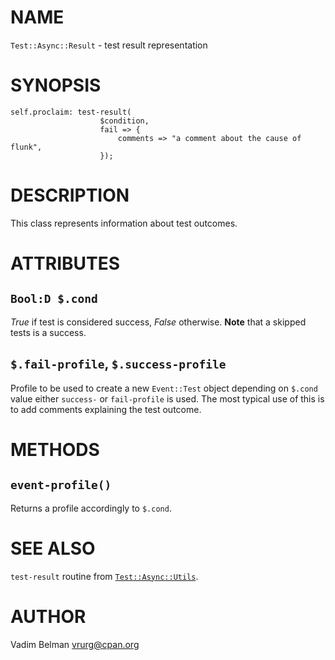 NAME
====



`Test::Async::Result` - test result representation

SYNOPSIS
========



    self.proclaim: test-result(
                        $condition, 
                        fail => {
                            comments => "a comment about the cause of flunk",
                        });

DESCRIPTION
===========



This class represents information about test outcomes.

ATTRIBUTES
==========



`Bool:D $.cond`
---------------

*True* if test is considered success, *False* otherwise. **Note** that a skipped tests is a success.

`$.fail-profile`, `$.success-profile`
-------------------------------------

Profile to be used to create a new `Event::Test` object depending on `$.cond` value either `success-` or `fail-profile` is used. The most typical use of this is to add comments explaining the test outcome.

METHODS
=======



`event-profile()`
-----------------

Returns a profile accordingly to `$.cond`.

SEE ALSO
========

`test-result` routine from [`Test::Async::Utils`](https://github.com/vrurg/raku-Test-Async/blob/v0.0.1/docs/md/Test/Async/Utils.md).

AUTHOR
======

Vadim Belman <vrurg@cpan.org>

